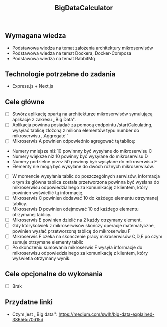 <h2 align="center">BigDataCalculator</h2>

<br>

## Wymagana wiedza
- Podstawowa wiedza na temat założenia architektury mikroserwisów
- Podstawowa wiedza na temat Dockera, Docker-Composa
- Podstawowa wiedza na temat RabbitMq
## Technologie potrzebne do zadania

- Express.js + Next.js

## Cele główne

* [ ] Stwórz aplikację opartą na architekturze mikroserwisów symulującą aplikacje z zakresu ,,Big Data''.
* [ ] Aplikacja powinna posiadać za pomocą endpointu /startCalculating, wysyłać tablicę złożoną z miliona elementów typu number do mikroserwisu ,,Aggregate''
* [ ] Mikroserwis A powinien odpowiednio agregować tą tablicę:
*  Numery mniejsze niż 10 powinnny być wysyłane do mikroserwisu C
*  Numery większe niż 10 powinny być wysyłane do mikroserwisu D
*  Numery podzielne przez 50 powinny być wysyłane do mikroserwisu E
*  Elementy nie mogą być wysyłane do dwóch różnych mikroserwisów.
* [ ] W momencie wysyłania tablic do poszczególnych serwisów, informacja o tym że główna tablica została przetworzona powinna być wysłana do mikroserwisu
      odpowiedzialnego za komunikację z klientem, który powinien wyświetlić tą informację.
* [ ] Mikroserwis C powinien dodawać 10 do każdego elementu otrzymanej tablicy.
* [ ] Mikroserwis D powinien odejmować 10 od każdego elementu otrzymanej tablicy.
* [ ] Mikroserwis E powinien dzielić na 2 każdy otrzymany element.
* [ ] Gdy którykolwiek z mikroserwisów skończy operacje matematyczne, powinien wysłać przetworzoną tablicę do mikroserwisu F
* [ ] Mikroserwis F czeka na skończenie pracy mikroserwisów C,D,E po czym sumuje otrzymane elementy tablic
* [ ] Po skończeniu sumowania mikroserwis F wysyła informacje do mikroserwisu odpowiedzialnego za komunikację z klientem, który wyświetla otrzymany wynik.

## Cele opcjonalne do wykonania

* [ ] Brak

## Przydatne linki
- Czym jest ,,Big data'': https://medium.com/swlh/big-data-explained-38656c70d15d


